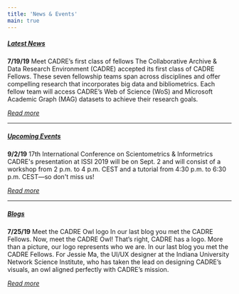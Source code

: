 ```yaml
---
title: 'News & Events'
main: true
---
```


##### [Latest News](./news) ##### 
**7/19/19** Meet CADRE’s first class of fellows
The Collaborative Archive & Data Research Environment (CADRE) accepted its first class of CADRE Fellows. These seven fellowship teams span across disciplines and offer compelling research that incorporates big data and bibliometrics. Each fellow team will access CADRE’s Web of Science (WoS) and Microsoft Academic Graph (MAG) datasets to achieve their research goals.

_[Read more](https://cadre.iu.edu/website/grav/news-and-events/news/meet-cadres-first-class-of-fellows)_

---

##### [Upcoming Events](./events) #####
**9/2/19** 17th International Conference on Scientometrics & Informetrics
CADRE's presentation at ISSI 2019 will be on Sept. 2 and will consist of a workshop from 2 p.m. to 4 p.m. CEST and a tutorial from 4:30 p.m. to 6:30 p.m. CEST—so don't miss us!

_[Read more](https://cadre.iu.edu/website/grav/news-and-events/events)_

---

##### [Blogs](./blog) #####
**7/25/19** Meet the CADRE Owl logo
In our last blog you met the CADRE Fellows. Now, meet the CADRE Owl! That’s right, CADRE has a logo. More than a picture, our logo represents who we are. In our last blog you met the CADRE Fellows. For Jessie Ma, the UI/UX designer at the Indiana University Network Science Institute, who has taken the lead on designing CADRE’s visuals, an owl aligned perfectly with CADRE’s mission.

_[Read more](https://cadre.iu.edu/website/grav/news-and-events/blog/meet-cadre-owl-logo)_

